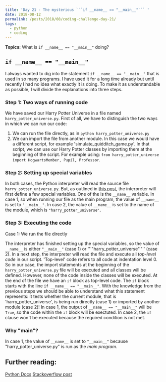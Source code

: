 ```yaml
---
title: 'Day 21 - The mysterious ```if __name__ == "__main__"``` '
date: 2018-08-12
permalink: /posts/2018/08/coding-challenge-day-21/
tags:
  - python
  - coding
---
```


**Topics:** What is ```if __name__ == "__main__"``` doing?

## ```if __name__ == "__main__"```

I always wanted to dig into the statement ```if __name__ == "__main__"``` that is used in so many programs. I have used it for a long time already but until recently I had no idea what exactly it is doing. To make it as understandable as possible, I will divide the explanations into three steps.

### Step 1: Two ways of running code

We have saved our Harry Potter Universe in a file named ```harry_potter_universe.py```. First of all, we have to distinguish the two ways in which we can run our code:   
1. We can run the file directly, as in ```python harry_potter_universe.py```   
2. We can import the file from another module. In this case we would have a different script, for example 'simulate_quidditch_game.py'. In that script, we can use our Harry Potter classes by importing them at the beginning of the script. For example using: ```from harry_potter_universe import HogwartsMember, Pupil, Professor```.   
    
### Step 2: Setting up special variables

In both cases, the Python interpreter will read the source file ```harry_potter_universe.py```. But, as outlined in [this post](https://stackoverflow.com/questions/419163/what-does-if-name-main-do), the interpreter will first define a few special variables. One of the is the ```__name__``` variable. In case 1, so when running our file as the main program, the value of ```__name__``` is set to ```"__main__"```. In case 2, the value of ```__name__``` is set to the name of the module, which is ```"harry_potter_universe"```. 

### Step 3: Executing the code

Case 1: We run the file directly   

The interpreter has finished setting up the special variables, so the value of ```__name__``` is either ```"__main__"``` (case 1) or '''"harry_potter_universe" ''' (case 2). In a next step, the interpreter will read the file and execute all *top-level code* in our script. 'Top-level' code refers to all code at indentation level 0. So in our case, the import statements at the beginning of the ```harry_potter_universe.py``` file will be executed and all classes will be defined. However, none of the code inside the classes will be executed. At the end of the file we have an ```if``` block as top-level code. The ```if``` block starts with the line ```if __name__ == "__main__"```. With the knowledge from the previous steps we should be able to understand what this statement represents: it tests whether the current module, that is 'harry_potter_universe', is being run directly (case 1) or imported by another module (case 2)! In case 1, the output of ```__name__ == "__main__"``` will be ```True```, so the code within the ```if``` block will be exectuted. In case 2, the ```if``` clause won't be executed because the required condition is not met.


### Why "main"?

In case 1, the value of ```__name__``` is set to ```"__main__"``` because "harry_potter_universe.py" is run as the *main program*.



## Further reading:
[Python Docs](https://docs.python.org/3/library/__main__.html)
[Stackoverflow post](https://stackoverflow.com/questions/419163/what-does-if-name-main-do)

